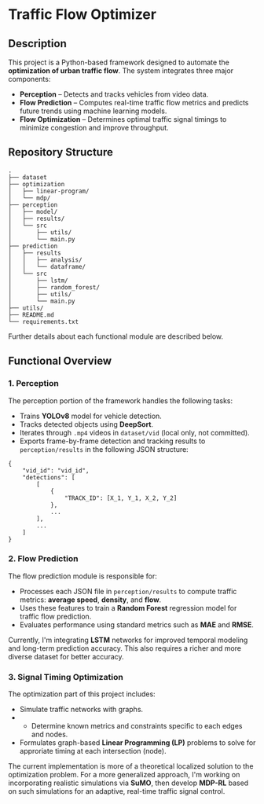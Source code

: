 # Traffic Flow Optimizer

## Description

This project is a Python-based framework designed to automate the **optimization of urban traffic flow**. The system integrates three major components:

* **Perception** – Detects and tracks vehicles from video data.
* **Flow Prediction** – Computes real-time traffic flow metrics and predicts future trends using machine learning models.
* **Flow Optimization** – Determines optimal traffic signal timings to minimize congestion and improve throughput.

## Repository Structure
```
.
├── dataset
├── optimization
│   ├── linear-program/
│   └── mdp/
├── perception
│   ├── model/
│   ├── results/
│   └── src
│       ├── utils/ 
│       └── main.py
├── prediction
│   ├── results
│   │   ├── analysis/ 
│   │   └── dataframe/ 
│   └── src
│       ├── lstm/ 
│       ├── random_forest/
│       ├── utils/ 
│       └── main.py
├── utils/
├── README.md
└── requirements.txt
```
Further details about each functional module are described below.

## Functional Overview

### 1. Perception
The perception portion of the framework handles the following tasks: 
* Trains **YOLOv8** model for vehicle detection.
* Tracks detected objects using **DeepSort**.
* Iterates through `.mp4` videos in `dataset/vid` (local only, not committed).
* Exports frame-by-frame detection and tracking results to `perception/results` in the following JSON structure:

```
{
    "vid_id": "vid_id",
    "detections": [
        [
            {
                "TRACK_ID": [X_1, Y_1, X_2, Y_2]
            },
            ...
        ],
        ...
    ]
}
```

### 2. Flow Prediction
The flow prediction module is responsible for:
* Processes each JSON file in `perception/results` to compute traffic metrics: **average speed**, **density**, and **flow**.
* Uses these features to train a **Random Forest** regression model for traffic flow prediction.
* Evaluates performance using standard metrics such as **MAE** and **RMSE**.

Currently, I'm integrating **LSTM** networks for improved temporal modeling and long-term prediction accuracy. This also requires a richer and more diverse dataset for better accuracy.

### 3. Signal Timing Optimization
The optimization part of this project includes:
* Simulate traffic networks with graphs.
* * Determine known metrics and constraints specific to each edges and nodes.
* Formulates graph-based **Linear Programming (LP)** problems to solve for approriate timing at each intersection (node).

The current implementation is more of a theoretical localized solution to the optimization problem. For a more generalized approach, I'm working on incorporating realistic simulations via **SuMO**, then develop **MDP-RL** based on such simulations for an adaptive, real-time traffic signal control.

